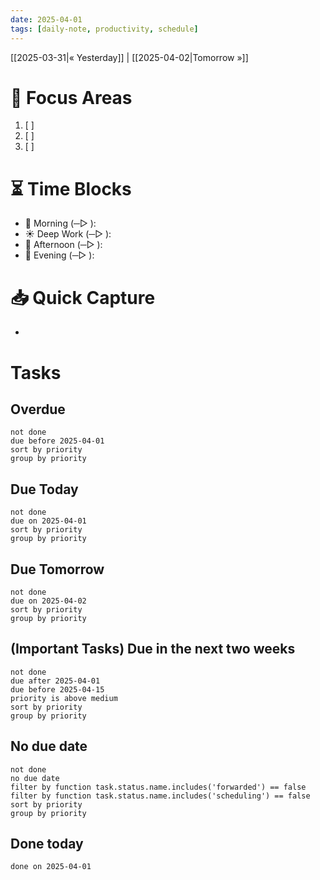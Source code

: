 ```yaml
---
date: 2025-04-01
tags: [daily-note, productivity, schedule]
---
```

[[2025-03-31|« Yesterday]] | [[2025-04-02|Tomorrow »]]
# 🎯 Focus Areas
1. [ ] 
2. [ ] 
3. [ ] 
# ⏳ Time Blocks
- 🌅 Morning (─▷ ): 
- ☀️ Deep Work (─▷ ): 
- 🌇 Afternoon (─▷ ): 
- 🌙 Evening (─▷ ): 
# 📥 Quick Capture
- 
# Tasks
## Overdue
```tasks
not done
due before 2025-04-01
sort by priority
group by priority
```

## Due Today
```tasks
not done
due on 2025-04-01
sort by priority
group by priority
```

## Due Tomorrow
```tasks
not done
due on 2025-04-02
sort by priority
group by priority
```

## (Important Tasks) Due in the next two weeks 
```tasks
not done
due after 2025-04-01
due before 2025-04-15
priority is above medium
sort by priority
group by priority
```

## No due date
```tasks
not done
no due date
filter by function task.status.name.includes('forwarded') == false
filter by function task.status.name.includes('scheduling') == false
sort by priority
group by priority
```

## Done today
```tasks
done on 2025-04-01
```

